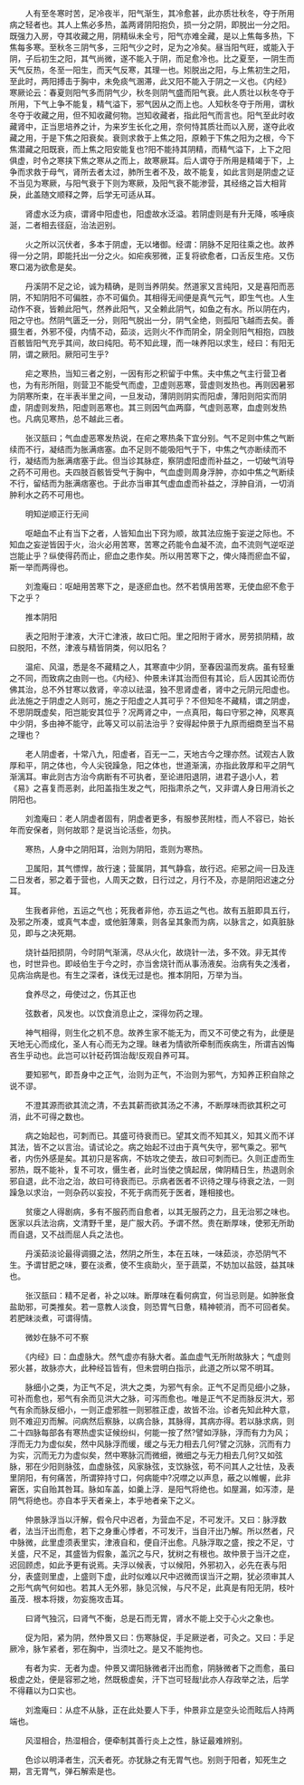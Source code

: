 <!-- { "loadSidebar": true } -->
　　人有至冬寒时苦，足冷夜半，阳气渐生，其冷愈甚，此亦质壮秋冬，夺于所用病之轻者也。其人上焦必多热，盖两肾阴阳抱负，损一分之阴，即脱出一分之阳。既强力入房，夺其收藏之用，阴精纵未全亏，阳气亦难全藏，是以上焦每多热，下焦每多寒。至秋冬三阴气多，三阳气少之时，足为之冷矣。昼当阳气旺，或能入于阴，子后初生之阳，其气尚微，遂不能入于阴，而足愈冷也。比之夏至，一阴生而天气反热，冬至一阳生，而天气反寒，其理一也。矧脱出之阳，与上焦初生之阳，至此时，两阳搏击于胸中，未免痰气溷滞，此又阳不能入于阴之一义也。《内经》寒厥论云：春夏则阳气多而阴气少，秋冬则阴气盛而阳气衰。此人质壮以秋冬夺于所用，下气上争不能复，精气溢下，邪气因从之而上也。人知秋冬夺于所用，谓秋冬夺于收藏之用，但不知收藏何物。岂知收藏者，指此阳气而言也。阳气至此时收藏肾中，正当思培养之计，为来岁生长化之用，奈何恃其质壮而以入房，遂夺此收藏之用，于是下焦之阳衰矣。衰则求救于上焦之阳，原赖于下焦之阳为之根，今下焦潜藏之阳既衰，而上焦之阳安能复也?阳不能持其阴精，而精气溢下，上下之阳俱虚，时令之寒挟下焦之寒从之而上，故寒厥耳。后人谓夺于所用是精竭于下，上争而求救于母气，肾所去者太过，肺所生者不及，故不能复，如此言则是阴虚之证不当见为寒厥，与阳气衰于下则为寒厥，及阳气衰不能渗营，其经络之旨大相背戾，此盖随文顺释之弊，后学无可适从耳。

　　肾虚水泛为痰，谓肾中阳虚也，阳虚故水泛溢。若阴虚则是有升无降，咳唾痰涎，二者相去径庭，治法迥别。

　　火之所以沉伏者，多本于阴虚，无以堵御。经谓：阴脉不足阳往乘之也。故养得一分之阴，即能托出一分之火。如疟疾邪微，正复将欲愈者，口舌反生疮。又伤寒口渴为欲愈是矣。

　　丹溪阴不足之论，诚为精确，是则当养阴矣。然道家又言纯阳，又是喜阳而恶阴，不知阴阳不可偏胜，亦不可偏负。其相得无间便是真气元气，即生气也。人生动作不衰，皆赖此阳气，然养此阳气，又全赖此阴气，如鱼之有水。所以阴在内，阳之守也。然阴气匮乏一分，则阳气脱出一分，阴气全绝，则孤阳飞越而去矣。善摄生者，外邪不侵，内情不动，茹淡，远则火不作而阴全，阴全则阳气相抱，四肢百骸皆阳气充乎其间，故曰纯阳。苟不知此理，而一味养阳以求生，经曰：有阳无阴，谓之厥阳。厥阳可生乎?

　　疟之寒热，当知三者之别，一因有形之积留于中焦。夫中焦之气主行营卫者也，为有形所阻，则营卫不能受气而虚，卫虚则恶寒，营虚则发热也。再则因暑邪为阴寒所束，在半表半里之间，一旦发动，薄阴则阴实而阳虐，薄阳则阳实而阴虚，阴虚则发热，阳虚则恶寒也。其三则因气血两靡，气虚则恶寒，血虚则发热也。凡病见寒热，总不越此三者。

　　张汉瓿曰；气血虚恶寒发热说，在疟之寒热条下宜分别。气不足则中焦之气断续而不行，凝结而为胀满痞塞。血不足则不能吸阳气于下，中焦之气亦断续而不行，凝结而为胀满痞塞于此。但当诊其脉症，察阴虚阳虚而补益之，一切破气消导之药不可用也。夫四肢百骸皆受气于胸中，气血虚则周身浮肿，亦如中焦之气断续不行，留结而为胀满痞塞也。于此亦当审其气虚血虚而补益之，浮肿自消，一切消肿利水之药不可用也。

　　明知逆顺正行无间

　　呕衄血不止有当下之者，人皆知血出下窍为顺，故其法应施于妄逆之际也。不知血之妄逆皆因于火，治火必用苦寒，苦寒之药能令血凝不流，血不流则气逆呕逆岂能止乎？纵使得药而止，瘀血之患作矣。所以用苦寒下之，俾火降而瘀血不留，斯一举而两得也。

　　刘澹庵曰：呕衄用苦寒下之，是逐瘀血也。然不若慎用苦寒，无使血瘀不愈于下之乎？

　　推本阴阳

　　表之阳附于津液，大汗亡津液，故曰亡阳。里之阳附于肾水，房劳损阴精，故曰脱阳，不然，津液与精皆阴类，何以阳名？

　　温疟、风温，悉是冬不藏精之人，其寒直中少阴，至春因温而发病。虽有轻重之不同，而致病之由则一也。《内经》、仲景未详其治而但有其论，后人因其论而仿佛其治，总不外甘寒以救肾，辛凉以祛温，独不思肾虚者，肾中之元阴元阳虚也。此法施之于阴虚之人则可，施之于阳虚之人其可乎？不但知冬不藏精，谓之阴虚，不思阴既虚矣，阳岂能安其位乎？况两肾之中，一点真阳，每曰守邪之神，风寒真中少阴，多由神不能守，此等又可以前法治乎？安得起仲景于九原而细商至当不易之理也？

　　老人阴虚者，十常八九，阳虚者，百无一二，天地古今之理亦然。试观古人敦厚和平，阴之体也，今人尖锐躁急，阳之体也，世道渐漓，亦指此敦厚和平之阴气渐漓耳。审此则古方治今病断有不可执者，至论进阳退阴，进君子退小人，若《易》之喜复而恶剥，此阳盖指生发之气，阳指肃杀之气，又非谓人身日用消长之阴阳也。

　　刘澹庵曰：老人阴虚者固有，阴虚者更多，有服参芪附桂，而人不容已，始长年而安保者，则何故耶？是说当论活些，勿执。

　　寒热，人身中之阴阳耳，治则为阴阳，乖则为寒热。

　　卫属阳，其气慓悍，故行速；营属阴，其气静翕，故行迟。疟邪之间一日及连二日发者，邪之着于营也，人周天之数，日行过之，月行不及，亦是阴阳迟速之分耳。

　　生我者非他，五运之气也；死我者非他，亦五运之气也。故有五脏即具五行，及邪之所凑，或真气本虚，或他脏薄乘，则各呈其象而为病，以脉言之，如真脏脉见，即与之决死期。

　　烧针益阳损阴，今时阴气渐漓，尽从火化，故烧针一法，多不效。非无其传也，时世异也。即岐伯生于今之时，亦当舍烧针而从事汤液矣。治病有失之浅者，见病治病是也。有生之深者，诛伐无过是也。推本阴阳，万举为当。

　　食养尽之，毋使过之，伤其正也

　　弦数者，风发也。以饮食消息止之，深得勿药之理。

　　神气相得，则生化之机不息。故养生家不能无为，而又不可使之有为，此便是天地无心而成化，圣人有心而无为之理。昧者为情欲所牵制而疾病生，所谓吉凶悔吝生乎动也。此岂可以针砭药饵治哉!反观自养可耳。

　　要知邪气，即吾身中之正气，治则为正气，不治则为邪气，方知养正积自除之说不谬。

　　不澄其源而欲其流之清，不去其薪而欲其汤之不沸，不断厚味而欲其积之可消，此不可得之数也。

　　病之始起也，可刺而已。其盛可待衰而已。望其文而不知其义，知其义而不详其法，皆不之以言治。请试论之。病之始起不过由于真气失守，邪气乘之。邪气者，内伤外感是矣。其初只是客病，不妨攻之使去，故曰可刺而已。久则正虚而生邪热，既不能补，复不可攻，慑生者，此时当使之慎起居，俾阴精日生，热退则余邪自退，此不治之治，故曰可待衰而已。示病者医者不识待之理与待衰之法，一则躁急以求治，一则杂药以妄投，不死于病而死于医者，踵相接也。

　　贫瘘之人得剧病，多有不服药而自愈者，以其无服药之力，且无治邪之味也。医家以兵法治病，文清野千里，是广服大药。予谓不然。贵在断厚味，使邪无所助而自退，又不战而屈人兵之法也。

　　丹溪茹淡论最得调摄之法，然阴之所生，本在五味，一味茹淡，亦恐阴气不生。予谓甘肥之味，要在淡煮，使不生痰助火，至于蔬菜，不妨加以盐豉，益其味也。

　　张汉瓿曰：精不足者，补之以味。断厚味在看何病宜，何当忌则是。如肿胀食盐助邪，可类推矣。若一意教人淡食，则恐胃气日惫，精神顿消，而不可回者矣。若肥昧淡煮，可谓得情。

　　微妙在脉不可不察

　　《内经》曰：血虚脉大。然气虚亦有脉大者。盖血虚气无所附故脉大；气虚则邪火甚，故脉亦大，此种经旨皆有，但未尝明白指示，此道之所以常不明耳。

　　脉细小之类，为正气不足，洪大之类，为邪气有余。正气不足而见细小之脉，可补而愈也，邪气有余而见洪大之脉，可泻而愈也。唯是正气不足而脉反洪大，邪气有余而脉反细小，一则正虚邪胜一则邪胜正虚，故皆不治。诊者先知此种大意，则不难迎刃而解。问病然后察脉，以病合脉，其脉得，其病亦得。若以脉求病，则二十四脉每部各有寒热虚实证候纷纠，何能一按了然?譬如浮脉，浮而有力为风；浮而无力为虚似矣，然中风脉浮而缓，缓之与无力相去几何?譬之沉脉，沉而有力为实，沉而无力为虚似矣，然中寒脉沉而微细，微细之与无力相去几何?又如弦脉，邪在少阳则脉弦，血虚脉弦，风家脉弦，支饮脉弦，苟不问其人之壮怯，及表里阴阳，有何痛苦，所谓猝持寸口，何病能中?况噤之以声息，蔽之以帷幄，此非窘医，实自贻其咎耳。脉如车盖，如羹上浮．是阳气将绝也。如屋漏，如泻漆，是阴气将绝也。亦自本乎天者亲上，本乎地者亲下之义。

　　仲景脉浮当以汗解，假令尺中迟者，为营血不足，不可发汗。又曰：脉浮数者，法当汗出而愈，若下之身重心悸者，不可发汗，当自汗出乃解。所以然者，尺中脉微，此里虚须表里实，津液自和，便自汗出愈。凡脉浮取之盛，按之不足，寸关盛，尺不足，其盛皆为假象，盖沉之与尺，犹树之有根也。故仲景于当汗之症，迟回顾虑，如此予更有说焉。夫浮以候表，寸以候阳，外邪初入，必先在表与阳分，表盛则里虚，上盛则下虚，此时似难以尺中迟微而误当汗之期，犹必须审其人之形气病气何如也。若其人无外邪，脉见沉候，与尺不足，此真是有阳无阴，枝叶虽茂．根本将拨，勿妄施攻击耳。

　　曰肾气独沉，曰肾气不衡，总是石而无胃，肾水不能上交于心火之象也。

　　促为阳，紧为阴，然仲景又曰：伤寒脉促，手足厥逆者，可灸之。又曰：手足厥冷，脉乍紧者，邪在胸中，当须吐之。是又不能拘也。

　　有者为实．无者为虚。仲景又谓阳脉微者汗出而愈，阴脉微者下之而愈，虽曰极虚之处，便是容邪之地，然既极虚矣，汗下岂可轻哉!此亦人存政举之法，后学不得藉以为口实也。

　　刘澹庵曰：从症不从脉，正在此处要人下手，仲景非立是空头论而眩后人持两端也。

　　风湿相合，热湿相合，便牵制其善行炎上之性，脉证最难辨别。

　　色诊以明泽者生，沉夭者死。亦犹脉之有无胃气也。别则于阳者，知死生之期，言无胃气，弹石解索是也。

